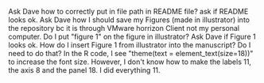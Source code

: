 Ask Dave how to correctly put in file path in README file? ask if README looks ok.
Ask Dave how I should save my Figures (made in illustrator) into the repository bc it is through VMware horrizon Client not my personal computer.
Do I put "figure 1" on the figure in illustrator?
Ask Dave if Figure 1 looks ok.
How do I insert Figure 1 from illustrator into the manuscript? Do I need to do that?
In the R code, I see "theme(text = element_text(size=18))" to increase the font size. However, I don't know how to make the labels 11, the axis 8 and the panel 18. I did everything 11. 
